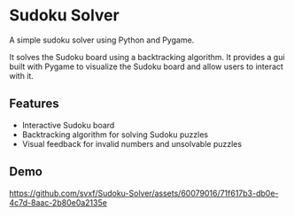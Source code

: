# Sudoku Solver
 
A simple sudoku solver using Python and Pygame.

It solves the Sudoku board using a backtracking algorithm. It provides a gui built with Pygame to visualize the Sudoku board and allow users to interact with it.

## Features

- Interactive Sudoku board
- Backtracking algorithm for solving Sudoku puzzles
- Visual feedback for invalid numbers and unsolvable puzzles

## Demo
https://github.com/svxf/Sudoku-Solver/assets/60079016/71f617b3-db0e-4c7d-8aac-2b80e0a2135e

